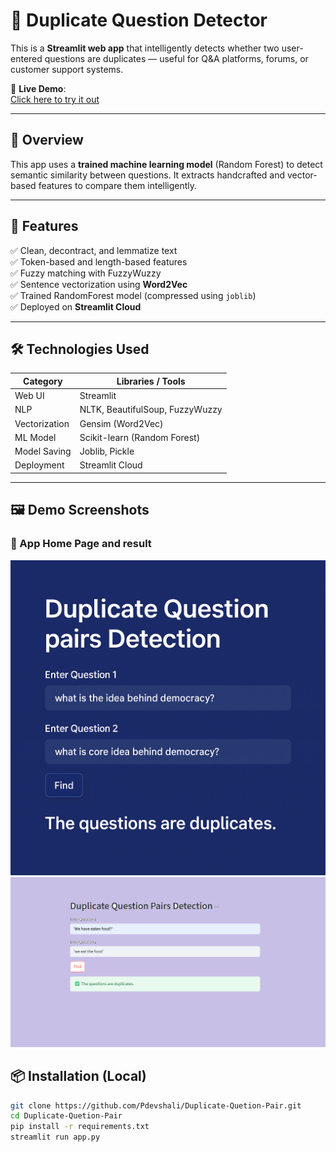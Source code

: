 # 🔁 Duplicate Question Detector

This is a **Streamlit web app** that intelligently detects whether two user-entered questions are duplicates — useful for Q&A platforms, forums, or customer support systems.

🚀 **Live Demo**:  
[Click here to try it out](https://basic-duplicate-question-pair-6ghh7gqyauxqvjwm8ygvuw.streamlit.app/)

---

## 📌 Overview

This app uses a **trained machine learning model** (Random Forest) to detect semantic similarity between questions. It extracts handcrafted and vector-based features to compare them intelligently.

---

## 🧠 Features

✅ Clean, decontract, and lemmatize text  
✅ Token-based and length-based features  
✅ Fuzzy matching with FuzzyWuzzy  
✅ Sentence vectorization using **Word2Vec**  
✅ Trained RandomForest model (compressed using `joblib`)  
✅ Deployed on **Streamlit Cloud**

---

## 🛠 Technologies Used

| Category         | Libraries / Tools                  |
|------------------|------------------------------------|
| Web UI           | Streamlit                          |
| NLP              | NLTK, BeautifulSoup, FuzzyWuzzy    |
| Vectorization    | Gensim (Word2Vec)                  |
| ML Model         | Scikit-learn (Random Forest)       |
| Model Saving     | Joblib, Pickle                     |
| Deployment       | Streamlit Cloud                    |

---

## 🖼️ Demo Screenshots

### 🔹 App Home Page and result

![Home](git_read_me.png)
![Home](gitImg.png)



## 📦 Installation (Local)

```bash
git clone https://github.com/Pdevshali/Duplicate-Quetion-Pair.git
cd Duplicate-Quetion-Pair
pip install -r requirements.txt
streamlit run app.py
